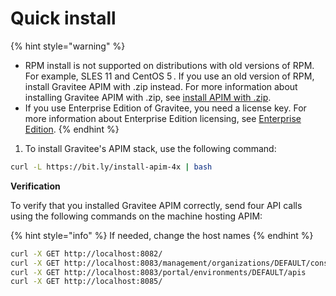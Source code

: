 # Quick install

{% hint style="warning" %}
* RPM install is not supported on distributions with old versions of RPM. For example, SLES 11 and CentOS 5 . If you use an old version of RPM, install Gravitee APIM with .zip instead. For more information about installing Gravitee APIM with .zip, see [install APIM with .zip](../.zip.md).
* If you use Enterprise Edition of Gravitee, you need a license key. For more information about Enterprise Edition licensing, see [Enterprise Edition](../../overview/enterprise-edition.md).
{% endhint %}

1. To install Gravitee's APIM stack, use the following command:

```bash
curl -L https://bit.ly/install-apim-4x | bash
```

**Verification**

To verify that you installed Gravitee APIM correctly, send four API calls using the following commands on the machine hosting APIM:

{% hint style="info" %}
If needed, change the host names
{% endhint %}

```bash
curl -X GET http://localhost:8082/
curl -X GET http://localhost:8083/management/organizations/DEFAULT/console
curl -X GET http://localhost:8083/portal/environments/DEFAULT/apis
curl -X GET http://localhost:8085/
```

